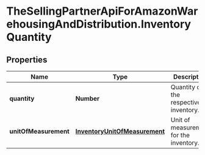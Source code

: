 # TheSellingPartnerApiForAmazonWarehousingAndDistribution.InventoryQuantity

## Properties
Name | Type | Description | Notes
------------ | ------------- | ------------- | -------------
**quantity** | **Number** | Quantity of the respective inventory. | 
**unitOfMeasurement** | [**InventoryUnitOfMeasurement**](InventoryUnitOfMeasurement.md) | Unit of measurement for the inventory. | 


